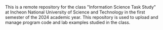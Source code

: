 This is a remote repository for the class "Information Science Task Study" at Incheon National University of Science and Technology in the first semester of the 2024 academic year. This repository is used to upload and manage program code and lab examples studied in the class. 